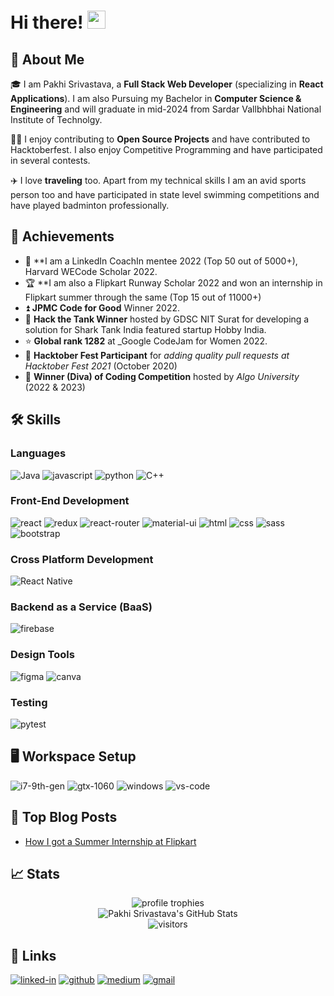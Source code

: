 # Hi there! <img src="https://media.giphy.com/media/hvRJCLFzcasrR4ia7z/giphy.gif" width="29px" height="29px">

## 🚀 About Me

🎓 I am Pakhi Srivastava, a **Full Stack Web Developer** (specializing in **React Applications**). I am also Pursuing my Bachelor in **Computer Science & Engineering** and will graduate in mid-2024 from Sardar Vallbhbhai National Institute of Technolgy.

👨‍💻 I enjoy contributing to **Open Source Projects** and have contributed to Hacktoberfest. I also enjoy Competitive Programming and have participated in several contests.

✈️ I love **traveling** too. Apart from my technical skills I am an avid sports person too and have participated in state level swimming competitions and have played badminton professionally.

## 🏅 Achievements

-   📝 **I am a LinkedIn CoachIn mentee 2022 (Top 50 out of 5000+), Harvard WECode Scholar 2022.
-   🏆 **I am also a Flipkart Runway Scholar 2022 and won an internship in Flipkart summer through the same (Top 15 out of 11000+)
-   ⏫ **JPMC Code for Good** Winner 2022.
-   🚁 **Hack the Tank Winner** hosted by GDSC NIT Surat for developing a solution for Shark Tank India featured startup Hobby India.
-   ⭐ **Global rank 1282** at _Google CodeJam for Women 2022.
-   🤝 **Hacktober Fest Participant** for _adding quality pull requests at Hacktober Fest 2021_ (October 2020)
-   🥇 **Winner (Diva) of Coding Competition** hosted by _Algo University_ (2022 & 2023)

## 🛠️ Skills

### Languages

![Java](https://img.shields.io/badge/java-%23ED8B00.svg?style=for-the-badge&logo=java&logoColor=white)
![javascript](https://img.shields.io/badge/JavaScript-323330?style=for-the-badge&logo=javascript&logoColor=F7DF1E)
![python](https://img.shields.io/badge/Python-3776AB?style=for-the-badge&logo=python&logoColor=white)
![C++](https://img.shields.io/badge/C%2B%2B-00599C?style=for-the-badge&logo=c%2B%2B&logoColor=white)

### Front-End Development

![react](https://img.shields.io/badge/React-20232A?style=for-the-badge&logo=react&logoColor=61DAFB)
![redux](https://img.shields.io/badge/Redux-593D88?style=for-the-badge&logo=redux&logoColor=white)
![react-router](https://img.shields.io/badge/React_Router-CA4245?style=for-the-badge&logo=react-router&logoColor=white)
![material-ui](https://img.shields.io/badge/Material_UI-0081CB?style=for-the-badge&logo=mui&logoColor=white)
![html](https://img.shields.io/badge/HTML5-E34F26?style=for-the-badge&logo=html5&logoColor=white)
![css](https://img.shields.io/badge/CSS3-1572B6?style=for-the-badge&logo=css3&logoColor=white)
![sass](https://img.shields.io/badge/SASS-CC6699?style=for-the-badge&logo=sass&logoColor=white)
![bootstrap](https://img.shields.io/badge/Bootstrap-563D7C?style=for-the-badge&logo=bootstrap&logoColor=white)

### Cross Platform Development

![React Native](https://img.shields.io/badge/react_native-%2320232a.svg?style=for-the-badge&logo=react&logoColor=%2361DAFB)

### Backend as a Service (BaaS)

![firebase](https://img.shields.io/badge/Firebase-ffaa00?style=for-the-badge&logo=Firebase&logoColor=white)

### Design Tools

![figma](https://img.shields.io/badge/figma-000000?style=for-the-badge&logo=figma&logoColor=white)
![canva](https://img.shields.io/badge/canva-00C4CC?style=for-the-badge&logo=canva&logoColor=white)

### Testing

![pytest](https://img.shields.io/badge/Pytest-3776AB?style=for-the-badge&logo=python&logoColor=white)

## 🖥️ Workspace Setup

![i7-9th-gen](https://img.shields.io/badge/Intel-Core_i7_9th-0071C5?style=for-the-badge&logo=intel&logoColor=white)
![gtx-1060](https://img.shields.io/badge/NVIDIA-GTX_1060-76B900?style=for-the-badge&logo=nvidia&logoColor=white)
![windows](https://img.shields.io/badge/Windows_11-0078D6?style=for-the-badge&logo=windows&logoColor=white)
![vs-code](https://img.shields.io/badge/VS_Code-007ACC?style=for-the-badge&logo=Visual-Studio-Code&logoColor=white)

## 📝 Top Blog Posts

-   [How I got a Summer Internship at Flipkart ](https://medium.com/codess-cafe/how-i-got-a-summer-internship-at-flipkart-73aa98c7c832)

## 📈 Stats

<div align="center">
    <img src="https://github-profile-trophy.vercel.app/?username=haruheero&row=1&column=6&margin-h=8&theme=darkhub&count_private=true&margin-w=15&no-frame=true" alt="profile trophies" />
    <br />
    <img src="https://github-readme-stats.vercel.app/api?username=haruheero&show_icons=true&hide_border=true" alt="Pakhi Srivastava's GitHub Stats">
    <br />
    <img src="https://visitor-badge.laobi.icu/badge?page_id=haruheero.haruheero" alt="visitors">
</div>

## 🔗 Links

[![linked-in](https://img.shields.io/badge/Linked_In-0077B5?style=for-the-badge&logo=LinkedIn&logoColor=white)](https://www.linkedin.com/in/pakhi-srivastava-4080b2200/)
[![github](https://img.shields.io/badge/GitHub-000000?style=for-the-badge&logo=GitHub&logoColor=white)](https://github.com/haruheero)
[![medium](https://img.shields.io/badge/medium-000000?style=for-the-badge&logo=medium&logoColor=white)](https://medium.com/@zenith.pakhi)
[![gmail](https://img.shields.io/badge/Gmail-D14836?style=for-the-badge&logo=Gmail&logoColor=white)](mailto:zenith.pakhi@gmail.com)
